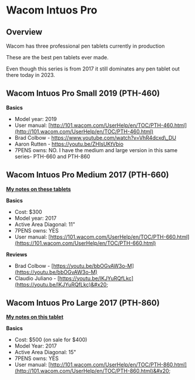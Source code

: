 # Wacom Intuos Pro

## Overview

Wacom has three professional pen tablets currently in production

These are the best pen tablets ever made.&#x20;

Even though this series is from 2017 it still dominates any pen tablet out there today in 2023.

## Wacom Intuos Pro Small 2019 (PTH-460)

**Basics**

* Model year: 2019
* User manual: [http://101.wacom.com/UserHelp/en/TOC/PTH-460.html](http://101.wacom.com/UserHelp/en/TOC/PTH-460.html)
* Brad Colbow - [https://www.youtube.com/watch?v=VhR4dcxd\_DU ](https://www.youtube.com/watch?v=VhR4dcxd\_DU)
* Aaron Rutten - [https://youtu.be/ZHIsUKtVbio ](https://youtu.be/ZHIsUKtVbio)
* 7PENS owns: NO. I have the medium and large version in this same series- PTH-660 and PTH-860

## Wacom Intuos Pro Medium 2017 (PTH-660)

[**My notes on these tablets**](../../../7p-notes/7p-notes-wacom/7p-notes-wacom-intuos-pro-medium-pth-660.md)&#x20;

**Basics**

* Cost: $300
* Model year: 2017
* Active Area Diagonal: 11"
* 7PENS owns: YES
* User manual: [https://101.wacom.com/UserHelp/en/TOC/PTH-660.html](https://101.wacom.com/UserHelp/en/TOC/PTH-660.html)

**Reviews**

* Brad Colbow - [https://youtu.be/bbOGvAW3o-M](https://youtu.be/bbOGvAW3o-M)   &#x20;
* Claudio Juliano - [https://youtu.be/lKJYuRQfLkc](https://youtu.be/lKJYuRQfLkc)&#x20;

## Wacom Intuos Pro Large 2017 (PTH-860)

[**My notes on this tablet**](https://app.gitbook.com/o/-LBUpLETf4LFiwdypBiE/s/Nde0PQIvNcFZNVxuTO0G/\~/changes/2035/7p-notes/wacom/7p-notes-wacom-intuos-pro-large-pth-860)

**Basics**

* Cost: $500 (on sale for $400)
* Model Year: 2017
* Active Area Diagonal: 15"
* 7PENS owns: YES&#x20;
* User manual: [http://101.wacom.com/UserHelp/en/TOC/PTH-860.html](http://101.wacom.com/UserHelp/en/TOC/PTH-860.html)&#x20;

